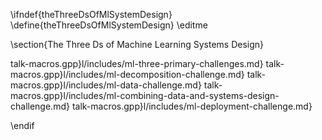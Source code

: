 \ifndef{theThreeDsOfMlSystemDesign}
\define{theThreeDsOfMlSystemDesign}
\editme

\section{The Three Ds of Machine Learning Systems Design}

talk-macros.gpp}l/includes/ml-three-primary-challenges.md}
talk-macros.gpp}l/includes/ml-decomposition-challenge.md}
talk-macros.gpp}l/includes/ml-data-challenge.md}
talk-macros.gpp}l/includes/ml-combining-data-and-systems-design-challenge.md}
talk-macros.gpp}l/includes/ml-deployment-challenge.md}

\endif

